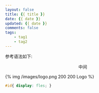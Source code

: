 ```yaml
---
layout: false
title: {{ title }}
date: {{ date }}
updated: {{ date }}
comments: false 
tags:
    - tag1
    - tag2
---
```





参考语法如下:

<center>中间</center>

{% img /images/logo.png 200 200 Logo %}

```css  这是一段css https://www.baidu.com/ 原文链接
#id{ display: fles; }
```